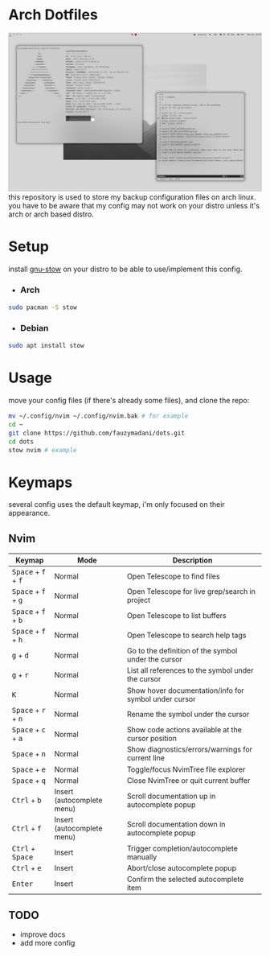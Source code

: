 # Arch Dotfiles
![Preview](preview.png "Preview")
this repository is used to store my backup configuration files on arch linux. you have to be aware that my config may not work on your distro unless it's arch or arch based distro.

# Setup
install [gnu-stow](https://www.gnu.org/s/stow/manual/stow.html) on your distro to be able to use/implement this config.

- ### Arch
```bash
sudo pacman -S stow
```

- ### Debian
```bash
sudo apt install stow
```

# Usage
move your config files (if there's already some files), and clone the repo:
```bash
mv ~/.config/nvim ~/.config/nvim.bak # for example
cd ~
git clone https://github.com/fauzymadani/dots.git
cd dots
stow nvim # example
```

# Keymaps
several config uses the default keymap, i'm only focused on their appearance.

## Nvim 
| Keymap | Mode | Description |
|--------|------|-------------|
| <kbd>Space</kbd> + <kbd>f</kbd> + <kbd>f</kbd> | Normal | Open Telescope to find files |
| <kbd>Space</kbd> + <kbd>f</kbd> + <kbd>g</kbd> | Normal | Open Telescope for live grep/search in project |
| <kbd>Space</kbd> + <kbd>f</kbd> + <kbd>b</kbd> | Normal | Open Telescope to list buffers |
| <kbd>Space</kbd> + <kbd>f</kbd> + <kbd>h</kbd> | Normal | Open Telescope to search help tags |
| <kbd>g</kbd> + <kbd>d</kbd> | Normal | Go to the definition of the symbol under the cursor |
| <kbd>g</kbd> + <kbd>r</kbd> | Normal | List all references to the symbol under the cursor |
| <kbd>K</kbd> | Normal | Show hover documentation/info for symbol under cursor |
| <kbd>Space</kbd> + <kbd>r</kbd> + <kbd>n</kbd> | Normal | Rename the symbol under the cursor |
| <kbd>Space</kbd> + <kbd>c</kbd> + <kbd>a</kbd> | Normal | Show code actions available at the cursor position |
| <kbd>Space</kbd> + <kbd>n</kbd> | Normal | Show diagnostics/errors/warnings for current line |
| <kbd>Space</kbd> + <kbd>e</kbd> | Normal | Toggle/focus NvimTree file explorer |
| <kbd>Space</kbd> + <kbd>q</kbd> | Normal | Close NvimTree or quit current buffer |
| <kbd>Ctrl</kbd> + <kbd>b</kbd> | Insert (autocomplete menu) | Scroll documentation up in autocomplete popup |
| <kbd>Ctrl</kbd> + <kbd>f</kbd> | Insert (autocomplete menu) | Scroll documentation down in autocomplete popup |
| <kbd>Ctrl</kbd> + <kbd>Space</kbd> | Insert | Trigger completion/autocomplete manually |
| <kbd>Ctrl</kbd> + <kbd>e</kbd> | Insert | Abort/close autocomplete popup |
| <kbd>Enter</kbd> | Insert | Confirm the selected autocomplete item |

## TODO
- improve docs
- add more config
